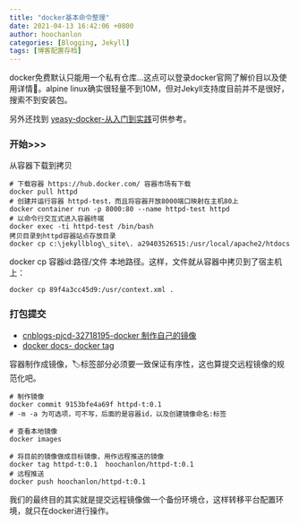 ```yaml
---
title: "docker基本命令整理"
date: 2021-04-13 16:42:06 +0800
author: hoochanlon
categories: [Blogging, Jekyll]
tags: [博客配置存档]
---
```


docker免费默认只能用一个私有仓库...这点可以登录docker官网了解价目以及使用详情🔎。alpine linux确实很轻量不到10M，但对Jekyll支持度目前并不是很好，搜索不到安装包。<!-- more -->

另外还找到 [yeasy-docker-从入门到实践](https://yeasy.gitbook.io/docker_practice/os/alpine)可供参考。

### 开始>>>

从容器下载到拷贝

```shell
# 下载容器 https://hub.docker.com/ 容器市场有下载
docker pull httpd
# 创建并运行容器 httpd-test，而且将容器开放8000端口映射在主机80上
docker container run -p 8000:80 --name httpd-test httpd
# 以命令行交互式进入容器终端
docker exec -ti httpd-test /bin/bash
拷贝目录到httpd容器站点存放目录
docker cp c:\jekyllblog\_site\. a29403526515:/usr/local/apache2/htdocs
```

docker cp 容器id:路径/文件 本地路径。这样，文件就从容器中拷贝到了宿主机上：

`docker cp 89f4a3cc45d9:/usr/context.xml .`

### 打包提交

* [cnblogs-pjcd-32718195-docker 制作自己的镜像](https://www.cnblogs.com/pjcd-32718195/p/11762079.html)
* [docker docs- docker tag](https://docs.docker.com/engine/reference/commandline/tag/)

容器制作成镜像，🏷️标签部分必须要一致保证有序性，这也算提交远程镜像的规范化吧。

```
# 制作镜像
docker commit 9153bfe4a69f httpd-t:0.1
# -m -a 为可选项，可不写，后面的是容器id，以及创建镜像命名:标签

# 查看本地镜像
docker images

# 将目前的镜像做成目标镜像，用作远程推送的镜像
docker tag httpd-t:0.1  hoochanlon/httpd-t:0.1
# 远程推送
docker push hoochanlon/httpd-t:0.1
```

我们的最终目的其实就是提交远程镜像做一个备份环境仓，这样转移平台配置环境，就只在docker进行操作。
